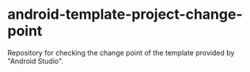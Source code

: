 # android-template-project-change-point
Repository for checking the change point of the template provided by "Android Studio".
